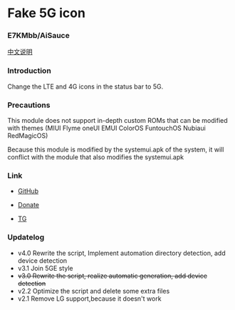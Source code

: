 # Fake 5G icon
### E7KMbb/AiSauce
[中文说明](https://github.com/E7KMbb/Fake_5G_icon/blob/master/README_zh.md)

### Introduction
Change the LTE and 4G icons in the status bar to 5G.

### Precautions
This module does not support in-depth custom ROMs that can be modified with themes (MIUI Flyme oneUI EMUI ColorOS FuntouchOS Nubiaui RedMagicOS)

Because this module is modified by the systemui.apk of the system, it will conflict with the module that also modifies the systemui.apk

### Link
* [GitHub](https://github.com/E7KMbb/Fake_5G_icon)

* [Donate](https://docs.qq.com/doc/DWVJKWVVDWURQZUZK?disableReturnList=1&_from=1)

* [TG](https://t.me/AiSauce)

### Updatelog
- v4.0 Rewrite the script, Implement automation directory detection, add device detection
- v3.1 Join 5GE style
- <S>v3.0 Rewrite the script, realize automatic generation, add device detection</S>
- v2.2 Optimize the script and delete some extra files
- v2.1 Remove LG support,because it doesn't work